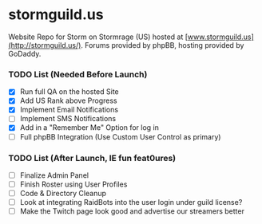 # stormguild.us
Website Repo for Storm on Stormrage (US) hosted at [www.stormguild.us](http://stormguild.us/).
Forums provided by phpBB, hosting provided by GoDaddy.

### TODO List (Needed Before Launch)
+ [x] Run full QA on the hosted Site
+ [X] Add US Rank above Progress
+ [X] Implement Email Notifications
+ [ ] Implement SMS Notifications
+ [X] Add in a "Remember Me" Option for log in
+ [ ] Full phpBB Integration (Use Custom User Control as primary)

### TODO List (After Launch, IE fun feat0ures)
+ [ ] Finalize Admin Panel
+ [ ] Finish Roster using User Profiles
+ [ ] Code & Directory Cleanup
+ [ ] Look at integrating RaidBots into the user login under guild license?
+ [ ] Make the Twitch page look good and advertise our streamers better
